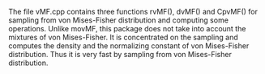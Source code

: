 The file vMF.cpp contains three functions rvMF(), dvMF() and CpvMF() for sampling from von Mises-Fisher distribution and computing some operations. Unlike movMF, this package does not take into account the mixtures of von Mises-Fisher. It is concentrated on the sampling and computes the density and the normalizing constant of von Mises-Fisher distribution. Thus it is very fast by sampling from von Mises-Fisher distribution.
